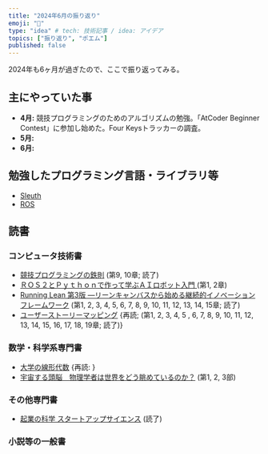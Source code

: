```yaml
---
title: "2024年6月の振り返り"
emoji: "🦁"
type: "idea" # tech: 技術記事 / idea: アイデア
topics: ["振り返り", "ポエム"]
published: false
---
```

2024年も6ヶ月が過ぎたので、ここで振り返ってみる。

## 主にやっていた事

* **4月:** 競技プログラミングのためのアルゴリズムの勉強。「AtCoder Beginner Contest」に参加し始めた。Four Keysトラッカーの調査。
* **5月:** 
* **6月:** 

## 勉強したプログラミング言語・ライブラリ等

* [Sleuth](https://www.sleuth.io/)
* [ROS](https://ros.org/)

## 読書

### コンピュータ技術書

* [競技プログラミングの鉄則](https://amzn.to/3Na5IOg) (第9, 10章; 読了)
* [ＲＯＳ２とＰｙｔｈｏｎで作って学ぶＡＩロボット入門 ](https://amzn.to/44rlUC1) (第1, 2章)
* [Running Lean 第3版 ―リーンキャンバスから始める継続的イノベーションフレームワーク](https://amzn.to/3UPFcOz) (第1, 2, 3, 4, 5, 6, 7, 8, 9, 10, 11, 12, 13, 14, 15章; 読了)
* [ユーザーストーリーマッピング](https://amzn.to/3wax5Tf) {再読; (第1, 2, 3, 4, 5 , 6, 7, 8, 9, 10, 11, 12, 13, 14, 15, 16, 17, 18, 19章; 読了)}

### 数学・科学系専門書

* [大学の線形代数](https://amzn.to/3rzQV88) {再読: }
* [宇宙する頭脳　物理学者は世界をどう眺めているのか？](https://amzn.to/4doSoB6) (第1, 2, 3部)

### その他専門書

* [起業の科学 スタートアップサイエンス](https://amzn.to/44s8TrU) (読了)

### 小説等の一般書
